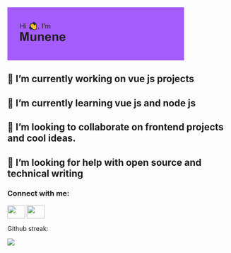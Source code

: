 
<img align="center" alt="Coding" width="400" src="header.png">

<!--
**munene-m/munene-m** is a ✨ _special_ ✨ repository because its `README.md` (this file) appears on your GitHub profile.
-->

## 🔭 I’m currently working on vue js projects
## 🌱 I’m currently learning vue js and node js
## 👯 I’m looking to collaborate on frontend projects and cool ideas.
## 🤔 I’m looking for help with open source and technical writing
<h3 align="left">Connect with me:</h3>
<p align="left">
<a href="munenenjue18@gmail.com" target="gmail.com"><img align="center" src="https://cdn.jsdelivr.net/npm/simple-icons@3.0.1/icons/gmail.svg" alt="" height="30" width="40" /></a>
<a href="your link" target="blank"><img align="center" src="https://cdn.jsdelivr.net/npm/simple-icons@3.0.1/icons/linkedin.svg" alt="" height="30" width="40" /></a>
</p>
<p>Github streak:</p>
<a href="https://git.io/streak-stats"><img src="https://streak-stats.demolab.com?user=munene-m">
